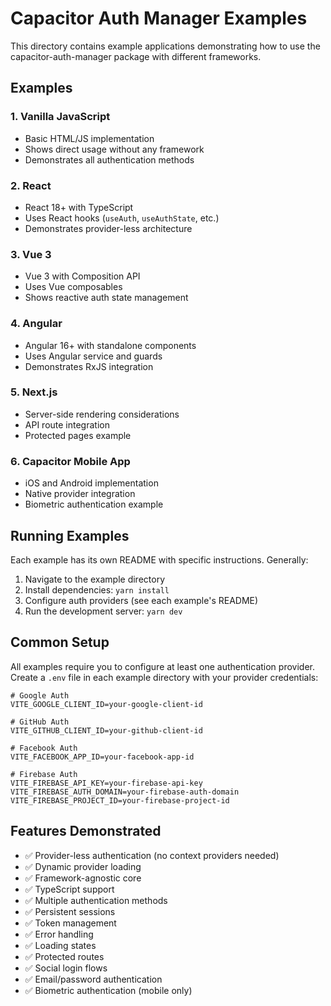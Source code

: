 # Capacitor Auth Manager Examples

This directory contains example applications demonstrating how to use the capacitor-auth-manager package with different frameworks.

## Examples

### 1. Vanilla JavaScript

- Basic HTML/JS implementation
- Shows direct usage without any framework
- Demonstrates all authentication methods

### 2. React

- React 18+ with TypeScript
- Uses React hooks (`useAuth`, `useAuthState`, etc.)
- Demonstrates provider-less architecture

### 3. Vue 3

- Vue 3 with Composition API
- Uses Vue composables
- Shows reactive auth state management

### 4. Angular

- Angular 16+ with standalone components
- Uses Angular service and guards
- Demonstrates RxJS integration

### 5. Next.js

- Server-side rendering considerations
- API route integration
- Protected pages example

### 6. Capacitor Mobile App

- iOS and Android implementation
- Native provider integration
- Biometric authentication example

## Running Examples

Each example has its own README with specific instructions. Generally:

1. Navigate to the example directory
2. Install dependencies: `yarn install`
3. Configure auth providers (see each example's README)
4. Run the development server: `yarn dev`

## Common Setup

All examples require you to configure at least one authentication provider. Create a `.env` file in each example directory with your provider credentials:

```env
# Google Auth
VITE_GOOGLE_CLIENT_ID=your-google-client-id

# GitHub Auth
VITE_GITHUB_CLIENT_ID=your-github-client-id

# Facebook Auth
VITE_FACEBOOK_APP_ID=your-facebook-app-id

# Firebase Auth
VITE_FIREBASE_API_KEY=your-firebase-api-key
VITE_FIREBASE_AUTH_DOMAIN=your-firebase-auth-domain
VITE_FIREBASE_PROJECT_ID=your-firebase-project-id
```

## Features Demonstrated

- ✅ Provider-less authentication (no context providers needed)
- ✅ Dynamic provider loading
- ✅ Framework-agnostic core
- ✅ TypeScript support
- ✅ Multiple authentication methods
- ✅ Persistent sessions
- ✅ Token management
- ✅ Error handling
- ✅ Loading states
- ✅ Protected routes
- ✅ Social login flows
- ✅ Email/password authentication
- ✅ Biometric authentication (mobile only)
